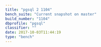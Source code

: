 ```yaml
---
title: "pgsql 2 1104"
bench_suite: "Current snapshot on master"
build_number: "1104"
dbprofile: "pgsql"
classifier: ""
date: 2017-10-03T11:44:19
type: "bench"
---
```

